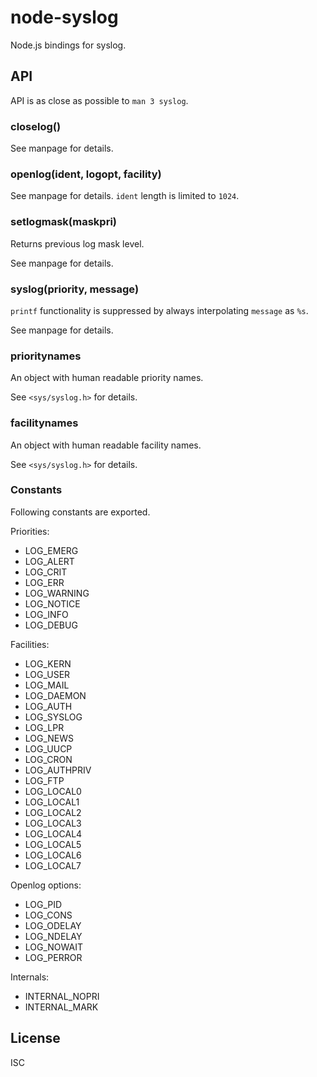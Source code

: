 # node-syslog

Node.js bindings for syslog.

## API

API is as close as possible to `man 3 syslog`.

### closelog()

See manpage for details.

### openlog(ident, logopt, facility)

See manpage for details. `ident` length is limited to `1024`.

### setlogmask(maskpri)

Returns previous log mask level.

See manpage for details.

### syslog(priority, message)

`printf` functionality is suppressed by always interpolating `message` as `%s`.

See manpage for details.

### prioritynames

An object with human readable priority names.

See `<sys/syslog.h>` for details.

### facilitynames

An object with human readable facility names.

See `<sys/syslog.h>` for details.

### Constants

Following constants are exported.

Priorities:

- LOG_EMERG
- LOG_ALERT
- LOG_CRIT
- LOG_ERR
- LOG_WARNING
- LOG_NOTICE
- LOG_INFO
- LOG_DEBUG

Facilities:

- LOG_KERN
- LOG_USER
- LOG_MAIL
- LOG_DAEMON
- LOG_AUTH
- LOG_SYSLOG
- LOG_LPR
- LOG_NEWS
- LOG_UUCP
- LOG_CRON
- LOG_AUTHPRIV
- LOG_FTP
- LOG_LOCAL0
- LOG_LOCAL1
- LOG_LOCAL2
- LOG_LOCAL3
- LOG_LOCAL4
- LOG_LOCAL5
- LOG_LOCAL6
- LOG_LOCAL7

Openlog options:

- LOG_PID
- LOG_CONS
- LOG_ODELAY
- LOG_NDELAY
- LOG_NOWAIT
- LOG_PERROR

Internals:

- INTERNAL_NOPRI
- INTERNAL_MARK

## License

ISC
